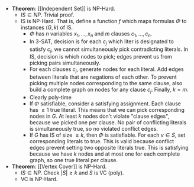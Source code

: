 - **Theorem**: [[Independent Set]] is NP-Hard.
	- $IS \in NP$. Trivial proof.
	- IS is NP-Hard. That is, define a function $f$ which maps formulas $\Phi$ to instances $(G,k)$ of IS.
		- $\Phi$ has $n$ variables $x_1, \dots, x_n$ and $m$ clauses $c_1, \dots, c_n$.
		- In 3-SAT, decision is for each $c_j$ which liter is designated to satisfy $c_j$, we cannot simultaneously pick contradicting literals. In IS, decision is which nodes to pick; edges prevent us from picking pairs simultaneously.
		- For each clauses $c_j$, generate nodes for each literal. Add edges between literals that are negations of each other. To prevent picking multiple nodes corresponding to the same clause, also build a complete graph on nodes for any clause $c_j$. Finally, $k = m$.
		- Clearly poly-time
		- If $\Phi$ satisfiable, consider a satisfying assignment. Each clause has $\ge 1$ true literal. This means that we can pick corresponding nodes in $G$. At least $k$ nodes don't violate "clause edges", because we picked one per clause. No pair of conflicting literals is simultaneously true, so no violated conflict edges.
		- If $G$ has IS of size $\ge k$, then $\Phi$ is satisfiable. For each $v \in S$, set corresponding literals to true. This is valid because conflict edges prevent setting two opposite literals true. This is satisfying because we have $k$ nodes and at most one for each complete graph, so one true literal per clause.
- **Theorem**: [[Vertex Cover]] is NP-Hard.
	- $IS \in NP$. Check $|S| \ge k$ and $S$ is VC (poly).
	- VC is NP-Hard.